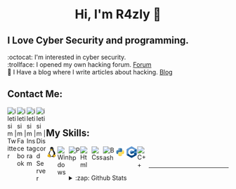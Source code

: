 <h1 align="center">Hi, I'm R4zly 👋</h1>

## I Love Cyber Security and programming.

:octocat: I'm interested in cyber security.</br>
:trollface: I opened my own hacking forum. [Forum]</br>
:ghost: I Have a blog where I write articles about hacking. [Blog]


## Contact Me:

[<img align="left" alt="iletisim | Twitter" width="22px" src="https://cdn.jsdelivr.net/npm/simple-icons@v3/icons/twitter.svg" />][Twitter]
[<img align="left" alt="iletisim | Facebook" width="22px" src="https://cdn.jsdelivr.net/npm/simple-icons@v3/icons/facebook.svg" />][Facebook]
[<img align="left" alt="iletisim | Instagram" width="22px" src="https://cdn.jsdelivr.net/npm/simple-icons@v3/icons/instagram.svg" />][Instagram]
[<img align="left" alt="iletisim | Discord Server" width="22px" src="https://cdn.jsdelivr.net/npm/simple-icons@v3/icons/discord.svg" />][Discord]
<br />

## My Skills:

<img align="left" alt="Linux" width="26px" src="https://raw.githubusercontent.com/github/explore/80688e429a7d4ef2fca1e82350fe8e3517d3494d/topics/linux/linux.png" />
<img align="left" alt="Windows" width="26px" src="https://upload.wikimedia.org/wikipedia/commons/thumb/5/5f/Windows_logo_-_2012.svg/1024px-Windows_logo_-_2012.svg.png" />
<img align="left" alt="Php" width="26px" src="https://pngimg.com/uploads/php/php_PNG7.png" />
<img align="left" alt="Html" width="26px" src="https://upload.wikimedia.org/wikipedia/commons/thumb/6/61/HTML5_logo_and_wordmark.svg/1200px-HTML5_logo_and_wordmark.svg.png" />
<img align="left" alt="Css" width="26px" src="https://upload.wikimedia.org/wikipedia/commons/thumb/d/d5/CSS3_logo_and_wordmark.svg/800px-CSS3_logo_and_wordmark.svg.png" />
<img align="left" alt="Bash" width="26px" src="https://www.vectorlogo.zone/logos/gnu_bash/gnu_bash-icon.svg" />
<img align="left" alt="Python" width="26px" src="https://raw.githubusercontent.com/github/explore/80688e429a7d4ef2fca1e82350fe8e3517d3494d/topics/python/python.png" />
<img align="left" alt="C++" width="26px" src="https://raw.githubusercontent.com/github/explore/80688e429a7d4ef2fca1e82350fe8e3517d3494d/topics/cpp/cpp.png" />
<img align="left" alt="C++" width="26px" src="https://cdn.iconscout.com/icon/free/png-512/c-programming-569564.png" />


<br />
<br />

---

</details>

<details>
  <summary>:zap: Github Stats</summary>

  <img align="left" alt="R4zly Github Stats" src="https://github-readme-stats.codestackr.vercel.app/api?username=R4zly&show_icons=true&hide_border=true" />

</details>

[Twitter]: https://twitter.com/R4zlySecurity
[Instagram]: https://instagram.com/r4zly.sec
[Discord]: https://discord.com/invite/elithatz/
[Forum]: https://elithatz.com/
[Blog]: https://r4zly.com/
[Facebook]: https://www.facebook.com/r4zly.sec

